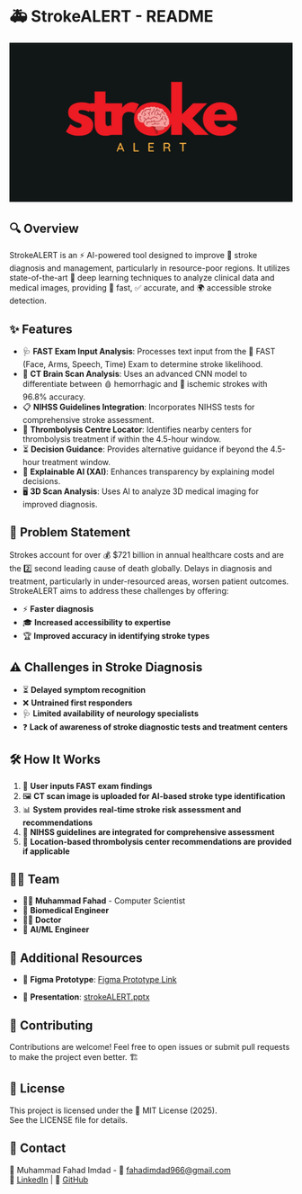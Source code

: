 # 🚑 StrokeALERT - README
![strokeALERT](strokeALERT.jpg)

## 🔍 Overview
StrokeALERT is an ⚡ AI-powered tool designed to improve 🏥 stroke diagnosis and management, particularly in resource-poor regions. It utilizes state-of-the-art 🤖 deep learning techniques to analyze clinical data and medical images, providing 🏃 fast, ✅ accurate, and 🌍 accessible stroke detection.

## ✨ Features
- 🩺 **FAST Exam Input Analysis**: Processes text input from the 🏃 FAST (Face, Arms, Speech, Time) Exam to determine stroke likelihood.
- 🧠 **CT Brain Scan Analysis**: Uses an advanced CNN model to differentiate between 🩸 hemorrhagic and 🏴 ischemic strokes with 96.8% accuracy.
- 📋 **NIHSS Guidelines Integration**: Incorporates NIHSS tests for comprehensive stroke assessment.
- 🏥 **Thrombolysis Centre Locator**: Identifies nearby centers for thrombolysis treatment if within the 4.5-hour window.
- ⏳ **Decision Guidance**: Provides alternative guidance if beyond the 4.5-hour treatment window.
- 🔬 **Explainable AI (XAI)**: Enhances transparency by explaining model decisions.
- 🖥️ **3D Scan Analysis**: Uses AI to analyze 3D medical imaging for improved diagnosis.

## 🚨 Problem Statement
Strokes account for over 💰 $721 billion in annual healthcare costs and are the 2️⃣ second leading cause of death globally. Delays in diagnosis and treatment, particularly in under-resourced areas, worsen patient outcomes. StrokeALERT aims to address these challenges by offering:
- ⚡ **Faster diagnosis**
- 🎓 **Increased accessibility to expertise**
- 🏆 **Improved accuracy in identifying stroke types**

## ⚠️ Challenges in Stroke Diagnosis
- ⏳ **Delayed symptom recognition**
- ❌ **Untrained first responders**
- 🩺 **Limited availability of neurology specialists**
- ❓ **Lack of awareness of stroke diagnostic tests and treatment centers**

## 🛠️ How It Works
1. 📝 **User inputs FAST exam findings**
2. 🖼️ **CT scan image is uploaded for AI-based stroke type identification**
3. 📊 **System provides real-time stroke risk assessment and recommendations**
4. 📖 **NIHSS guidelines are integrated for comprehensive assessment**
5. 📍 **Location-based thrombolysis center recommendations are provided if applicable**

## 👨‍💻 Team
- 🧑‍💻 **Muhammad Fahad** - Computer Scientist
- 🏥 **Biomedical Engineer**
- 👨‍⚕️ **Doctor**
- 🤖 **AI/ML Engineer**

## 📂 Additional Resources
- 🎨 **Figma Prototype**: [Figma Prototype Link](https://www.figma.com/proto/EVzk5L5WYQaR3MRytZ6lz5/Prototyping-in-Figma?node-id=208-383&starting-point-node-id=208%3A383&t=oEVscy5UvQCGqwZU-1)

- 📑 **Presentation**: [strokeALERT.pptx](strokeALERT.pptx)

## 🤝 Contributing
Contributions are welcome! Feel free to open issues or submit pull requests to make the project even better. 🏗️

## 📜 License
This project is licensed under the 📝 MIT License (2025).  
See the LICENSE file for details.

## 📧 Contact
📨 Muhammad Fahad Imdad - 📩 fahadimdad966@gmail.com  
🔗 [LinkedIn](https://www.linkedin.com/in/muhammadfahadimdad/) | 🐙 [GitHub](http://github.com/FahadImdad)

